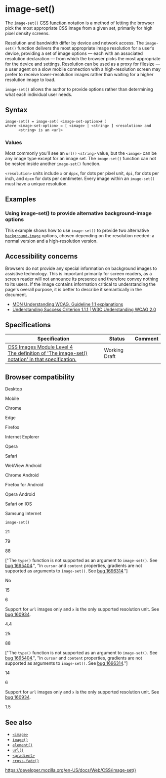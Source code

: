 # image-set()

The `image-set()` [CSS](https://developer.mozilla.org/en-US/docs/Web/CSS) [function](css_functions) notation is a method of letting the browser pick the most appropriate CSS image from a given set, primarily for high pixel density screens.

Resolution and bandwidth differ by device and network access. The `image-set()` function delivers the most appropriate image resolution for a user’s device, providing a set of image options — each with an associated resolution declaration — from which the browser picks the most appropriate for the device and settings. Resolution can be used as a proxy for filesize — a user agent on a slow mobile connection with a high-resolution screen may prefer to receive lower-resolution images rather than waiting for a higher resolution image to load.

`image-set()` allows the author to provide options rather than determining what each individual user needs.

## Syntax

    image-set() = image-set( <image-set-option># )
    where <image-set-option> = [ <image> | <string> ] <resolution> and
          <string> is an <url>

### Values

Most commonly you'll see an `url()` `<string>` value, but the `<image>` can be any image type except for an image set. The `image-set()` function can not be nested inside another `image-set()` function.

`<resolution>` units include `x` or `dppx`, for dots per pixel unit, `dpi`, for dots per inch, and `dpcm` for dots per centimeter. Every image within an `image-set()` must have a unique resolution.

## Examples

### Using image-set() to provide alternative background-image options

This example shows how to use `image-set()` to provide two alternative [`background-image`](background-image) options, chosen depending on the resolution needed: a normal version and a high-resolution version.

## Accessibility concerns

Browsers do not provide any special information on background images to assistive technology. This is important primarily for screen readers, as a screen reader will not announce its presence and therefore convey nothing to its users. If the image contains information critical to understanding the page's overall purpose, it is better to describe it semantically in the document.

- [MDN Understanding WCAG, Guideline 1.1 explanations](https://developer.mozilla.org/en-US/docs/Web/Accessibility/Understanding_WCAG/Perceivable#guideline_1.1_%e2%80%94_providing_text_alternatives_for_non-text_content)
- [Understanding Success Criterion 1.1.1 | W3C Understanding WCAG 2.0](https://www.w3.org/TR/2016/NOTE-UNDERSTANDING-WCAG20-20161007/text-equiv-all.html)

## Specifications

<table><thead><tr class="header"><th>Specification</th><th>Status</th><th>Comment</th></tr></thead><tbody><tr class="odd"><td><a href="https://drafts.csswg.org/css-images-4/#image-set-notation">CSS Images Module Level 4<br />
<span class="small">The definition of 'The image-set() notation' in that specification.</span></a></td><td><span class="spec-wd">Working Draft</span></td><td></td></tr></tbody></table>

## Browser compatibility

Desktop

Mobile

Chrome

Edge

Firefox

Internet Explorer

Opera

Safari

WebView Android

Chrome Android

Firefox for Android

Opera Android

Safari on IOS

Samsung Internet

`image-set()`

21

79

88

\["The `type()` function is not supported as an argument to `image-set()`. See [bug 1695404](https://bugzil.la/1695404).", "In `cursor` and `content` properties, gradients are not supported as arguments to `image-set()`. See [bug 1696314](https://bugzil.la/1696314)."\]

No

15

6

Support for `url` images only and `x` is the only supported resolution unit. See [bug 160934](https://webkit.org/b/160934).

4.4

25

88

\["The `type()` function is not supported as an argument to `image-set()`. See [bug 1695404](https://bugzil.la/1695404).", "In `cursor` and `content` properties, gradients are not supported as arguments to `image-set()`. See [bug 1696314](https://bugzil.la/1696314)."\]

14

6

Support for `url` images only and `x` is the only supported resolution unit. See [bug 160934](https://webkit.org/b/160934).

1.5

## See also

- [`<image>`](image)
- [`image()`](<image()>)
- [`element()`](<element()>)
- [`url()`](<url()>)
- [`<gradient>`](gradient)
- [`cross-fade()`](<cross-fade()>)

<a href="https://developer.mozilla.org/en-US/docs/Web/CSS/image-set()" class="_attribution-link">https://developer.mozilla.org/en-US/docs/Web/CSS/image-set()</a>
